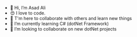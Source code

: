 - 👋 Hi, I’m Asad Ali
- 😍 I love to code.
- 🤩 T'm here to collaborate with others and learn new things
- 🌱 I’m currently learning C# (dotNet Framework)
- 💞️ I’m looking to collaborate on new dotNet projects

